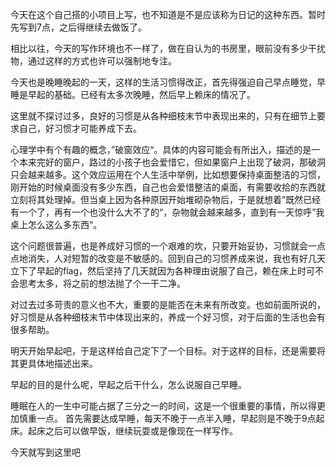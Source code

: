 今天在这个自己搭的小项目上写，也不知道是不是应该称为日记的这种东西。暂时先写到7点，之后得继续去做饭了。

相比以往，今天的写作环境也不一样了，做在自认为的书房里，眼前没有多少干扰物，通过这样的方式也许可以强制地专注。

今天也是晚睡晚起的一天，这样的生活习惯得改正，首先得强迫自己早点睡觉，早睡是早起的基础。已经有太多次晚睡，然后早上赖床的情况了。

这里就不探讨过多，良好的习惯是从各种细枝末节中表现出来的，只有在细节上要求自己，好习惯才可能养成下去。

心理学中有个有趣的概念，”破窗效应“。具体的内容可能会有所出入，描述的是一个本来完好的窗户，路过的小孩子也会爱惜它，但如果窗户上出现了破洞，那破洞只会越来越多。这个效应运用在个人生活中举例，比如想要保持桌面整洁的习惯，刚开始的时候桌面没有多少东西，自己也会爱惜整洁的桌面，有需要收拾的东西就立刻将其处理掉。但当桌上因为各种原因开始堆砌杂物后，于是就想着”既然已经有一个了，再有一个也没什么大不了的“，杂物就会越来越多，直到有一天惊呼”我桌上怎么这么多东西“。

这个问题很普遍，也是养成好习惯的一个艰难的坎，只要开始妥协，习惯就会一点点地消失，人对短暂的改变是不敏感的。回到自己的习惯养成来说，我也有好几天立下了早起的flag，然后坚持了几天就因为各种理由说服了自己，赖在床上时可不会思考太多，将之前的想法抛了个一干二净。

对过去过多苛责的意义也不大，重要的是能否在未来有所改变。也如前面所说的，好习惯是从各种细枝末节中体现出来的，养成一个好习惯，对于后面的生活也会有很多帮助。

明天开始早起吧，于是这样给自己定下了一个目标。对于这样的目标，还是需要将其更具体地描述出来。

早起的目的是什么呢，早起之后干什么，怎么说服自己早睡。

睡眠在人的一生中可能占据了三分之一的时间，这是一个很重要的事情，所以得更加慎重一点。
首先需要达成早睡，每天不晚于一点半入睡，早起则是不晚于9点起床。起床之后可以做早饭，继续玩耍或是像现在一样写作。

今天就写到这里吧
